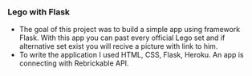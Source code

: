 ### Lego with Flask 

- The goal of this project was to build a simple app using framework Flask. With this app you can past every official Lego set and if alternative set exist you will recive a picture with link to him. 
- To write the application I used HTML, CSS, Flask, Heroku. An app is connecting with Rebrickable API.
